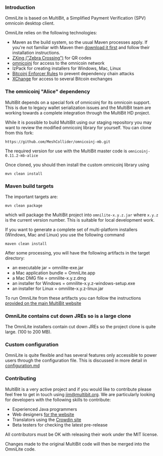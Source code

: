 ### Introduction

OmniLite is based on MultiBit, a Simplified Payment Verification (SPV) omnicoin desktop client.

OmniLite relies on the following technologies:

* Maven as the build system, so the usual Maven processes apply. If you're not familiar
with Maven then [download it first](http://maven.apache.org) and follow their installation instructions.
* [ZXing ("Zebra Crossing")](https://code.google.com/p/zxing/) for QR codes
* [omnicoinj](https://github.com/MeshCollider/omnicoinj/) for access to the omnicoin network
* IzPack for creating installers for Windows, Mac, Linux
* [Bitcoinj Enforcer Rules](https://github.com/gary-rowe/BitcoinjEnforcerRules) to prevent dependency chain attacks
* [XChange](https://github.com/timmolter/XChange) for access to several Bitcoin exchanges

### The omnicoinj "Alice" dependency

MultiBit depends on a special fork of omnicoinj for its omnicoin support. This is due to legacy wallet serialization issues
and the MultiBit team are working towards a complete integration through the MultiBit HD project.

While it is possible to build MultiBit using our staging repository you may want to review the modified omnicoinj library
for yourself. You can clone from this fork:
```
https://github.com/MeshCollider/omnicoinj-mb.git
```

The required version for use with the MultiBit master code is `omnicoinj-0.11.2-mb-alice`

Once cloned, you should then install the custom omnicoinj library using

```
mvn clean install
```

### Maven build targets

The important targets are:

```
mvn clean package
```

which will package the MultiBit project into `omnilite-x.y.z.jar` where `x.y.z` is the current version
number. This is suitable for local development work.

If you want to generate a complete set of multi-platform installers (Windows, Mac and Linux) you 
use the following command

```
maven clean install
```

After some processing, you will have the following artifacts in the target directory:

* an executable jar = omnilite-exe.jar
* a Mac application bundle = OmniLite.app
* a Mac DMG file = omnilite-x.y.z.dmg
* an installer for Windows = omnilite-x.y.z-windows-setup.exe
* an installer for Linux = omnilite-x.y.z-linux.jar

To run OmniLite from these artifacts you can follow the instructions [provided on the main MultiBit
website](https://multibit.org/help.html)

### OmniLite contains cut down JREs so is a large clone

The OmniLite installers contain cut down JREs so the project clone is quite large.
(100 to 200 MB).

### Custom configuration

OmniLite is quite flexible and has several features only accessible to power users through the configuration file. This
is discussed in more detail in [configuration.md](configuration.md)

### Contributing

MultiBit is a very active project and if you would like to contribute please feel free to get in touch using [jim@multibit.org](mailto:jim@multibit.org).
We are particularly looking for developers with the following skills to contribute:

* Experienced Java programmers
* Web designers [for the website](https://github.com/jim618/multibit-website)
* Translators using the [Crowdin site](http://translate.multibit.org/)
* Beta testers for checking the latest pre-release

All contributors must be OK with releasing their work under the MIT license.

Changes made to the original MultiBit code will then be merged into the OmniLite code.
